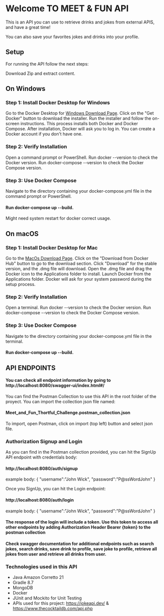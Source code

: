 # Welcome TO MEET & FUN API
This is an API you can use to retrieve drinks and jokes from external APIS, and have a great time!

You can also save your favorites jokes and drinks into your profile.
## Setup
For running the API follow the next steps:

Download Zip and extract content.

## On Windows
### Step 1: Install Docker Desktop for Windows
Go to the Docker Desktop for [Windows Download Page](https://docs.docker.com/desktop/install/windows-install/).
Click on the "Get Docker" button to download the installer.
Run the installer and follow the on-screen instructions. This process installs both Docker and Docker Compose.
After installation, Docker will ask you to log in. You can create a Docker account if you don't have one.
### Step 2: Verify Installation
Open a command prompt or PowerShell.
Run docker --version to check the Docker version.
Run docker-compose --version to check the Docker Compose version.
### Step 3: Use Docker Compose
Navigate to the directory containing your docker-compose.yml file in the command prompt or PowerShell.
#### Run docker-compose up --build.
Might need system restart for docker correct usage.
## On macOS
### Step 1: Install Docker Desktop for Mac
Go to the [MacOs Download Page](https://docs.docker.com/desktop/install/mac-install/).
Click on the "Download from Docker Hub" button to go to the download section.
Click "Download" for the stable version, and the .dmg file will download.
Open the .dmg file and drag the Docker icon to the Applications folder to install.
Launch Docker from the Applications folder. Docker will ask for your system password during the setup process.
### Step 2: Verify Installation
Open a terminal.
Run docker --version to check the Docker version.
Run docker-compose --version to check the Docker Compose version.
### Step 3: Use Docker Compose
Navigate to the directory containing your docker-compose.yml file in the terminal.
#### Run docker-compose up --build.

## API ENDPOINTS
#### You can check all endpoint information by going to http://localhost:8080/swagger-ui/index.html#/ 
You can find the Postman Collection to use this API in the root folder of the proyect. You can import the collection json file
named:
#### Meet_and_Fun_Thortful_Challenge.postman_collection.json

To import, open Postman, click on import (top left) button and select json file.

### Authorization Signup and Login

As you can find in the Postman collection provided, you can hit the SignUp API endpoint with credentials body:
#### http://localhost:8080/auth/signup
example body:
{
"username":"John Wick",
"password":"P@ssWordJohn"
}

Once you SignUp, you can hit the Login endpoint:
#### http://localhost:8080/auth/login
example body:
{
"username":"John Wick",
"password":"P@ssWordJohn"
}

#### The response of the login will include a token. Use this token to access all other endpoints by adding Authorization Header Bearer {token} to the postman collection
#### Check swagger documentation for additional endpoints such as search jokes, search drinks, save drink to profile, save joke to profile, retrieve all jokes from user and retrieve all drinks from user.

### Technologies used in this API
- Java Amazon Corretto 21
- Gradle 8.7
- MongoDB 
- Docker
- JUnit and Mockito for Unit Testing
- APIs used for this project: https://jokeapi.dev/ & https://www.thecocktaildb.com/api.php